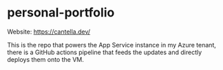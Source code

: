 # personal-portfolio

Website: https://cantella.dev/

This is the repo that powers the App Service instance in my Azure tenant, there is a GitHub actions pipeline that feeds the updates and directly deploys them onto the VM.
